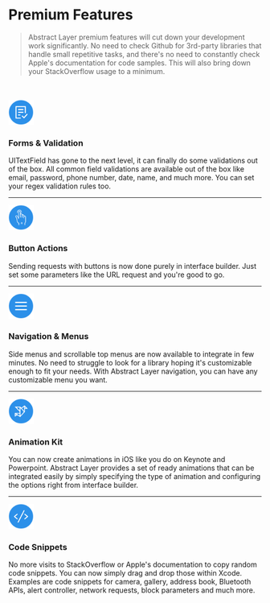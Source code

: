 # Premium Features
> Abstract Layer premium features will cut down your development work significantly. No need to check Github for 3rd-party libraries that handle small repetitive tasks, and there's no need to constantly check Apple's documentation for code samples. This will also bring down your StackOverflow usage to a minimum.


<br/><br/>
<img width="50" alt="Xcode" src="../../menu/pro/attachments/validation.png">

### Forms & Validation

UITextField has gone to the next level, it can finally do some validations out of the box.
All common field validations are available out of the box like email, password, phone number, date, name, and much more. You can set your regex validation rules too.
<hr>

<img style="padding:0px;margin:0px;" width="50" alt="Xcode" src="../../menu/pro/attachments/button.png">

### Button Actions

Sending requests with buttons is now done purely in interface builder. Just set some parameters like the URL request and you're good to go.
<hr>
<img width="50" alt="Xcode" src="../../menu/pro/attachments/navigation.png">

### Navigation & Menus

Side menus and scrollable top menus are now available to integrate in few minutes. No need to struggle to look for a library hoping it's customizable enough to fit your needs. With Abstract Layer navigation, you can have any customizable menu you want.
<hr>
<img width="50" alt="Xcode" src="../../menu/pro/attachments/animation.png">

### Animation Kit

You can now create animations in iOS like you do on Keynote and Powerpoint. Abstract Layer provides a set of ready animations that can be integrated easily by simply specifying the type of animation and configuring the options right from interface builder.
<hr>
<img width="50" alt="Xcode" src="../../menu/pro/attachments/snippets.png">

### Code Snippets

No more visits to StackOverflow or Apple's documentation to copy random code snippets. You can now simply drag and drop those within Xcode. Examples are code snippets for camera, gallery, address book, Bluetooth APIs, alert controller, network requests, block parameters and much more.

